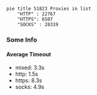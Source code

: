 
```mermaid
pie title 51823 Proxies in list
    "HTTP" : 22767
    "HTTPS": 6507
    "SOCKS" : 28319
```

### Some Info
#### Average Timeout

- mixed: 3.3s
- http: 1.5s
- https: 8.3s
- socks: 4.9s